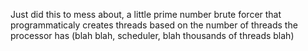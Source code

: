 Just did this to mess about, a little prime number brute forcer that programmaticaly creates threads based on the number of threads the processor has (blah blah, scheduler, blah thousands of threads blah) 
